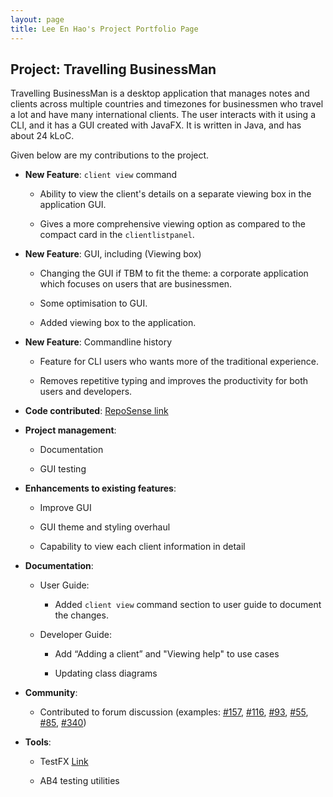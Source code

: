 ```yaml
---
layout: page
title: Lee En Hao's Project Portfolio Page
---
```


## Project: Travelling BusinessMan

Travelling BusinessMan is a desktop application that manages notes and clients across multiple countries and timezones for businessmen who travel a lot and have many international clients.
The user interacts with it using a CLI, and it has a GUI created with JavaFX. It is written in Java, and has about 24 kLoC.

Given below are my contributions to the project.

* **New Feature**: `client view` command

  * Ability to view the client's details on a separate viewing box in the application GUI.
  
  * Gives a more comprehensive viewing option as compared to the compact card in the `clientlistpanel`.
  
* **New Feature**:  GUI, including (Viewing box)

  * Changing the GUI if TBM to fit the theme: a corporate application which focuses on users that are businessmen.
  
  * Some optimisation to GUI.
  
  * Added viewing box to the application.
  
* **New Feature**: Commandline history

  * Feature for CLI users who wants more of the traditional experience.
  
  * Removes repetitive typing and improves the productivity for both users and developers.
  
* **Code contributed**: [RepoSense link](https://nus-cs2103-ay2021s1.github.io/tp-dashboard/#breakdown=true&search=leeenhao&sort=groupTitle&sortWithin=title&since=2020-08-14&timeframe=commit&mergegroup=&groupSelect=groupByRepos&checkedFileTypes=docs~functional-code~test-code~other&tabOpen=true&tabType=zoom&zA=LeeEnHao&zR=AY2021S1-CS2103T-F11-4%2Ftp%5Bmaster%5D&zACS=258.1984652947332&zS=2020-08-14&zFS=&zU=2020-10-14&zMG=false&zFTF=commit&zFGS=groupByRepos&zFR=false)

* **Project management**:

  * Documentation
  
  * GUI testing

* **Enhancements to existing features**:

  * Improve GUI
  
  * GUI theme and styling overhaul
  
  * Capability to view each client information in detail

* **Documentation**:

  * User Guide:
  
    * Added `client view` command section to user guide to document the changes.
    
  * Developer Guide:
  
    * Add “Adding a client” and "Viewing help" to use cases
    
    * Updating class diagrams

* **Community**:

  * Contributed to forum discussion (examples: [\#157](https://github.com/nus-cs2103-AY2021S1/forum/issues/157), [\#116](https://github.com/nus-cs2103-AY2021S1/forum/issues/116), [\#93](https://github.com/nus-cs2103-AY2021S1/forum/issues/93), [\#55](https://github.com/nus-cs2103-AY2021S1/forum/issues/55), [\#85](https://github.com/nus-cs2103-AY2021S1/forum/issues/85#issuecomment-682309177), [#340](https://github.com/nus-cs2103-AY2021S1/forum/issues/340))

* **Tools**:

  * TestFX [Link](https://github.com/nus-cs2103-AY2021S1/forum/issues/340)
  
  * AB4 testing utilities
